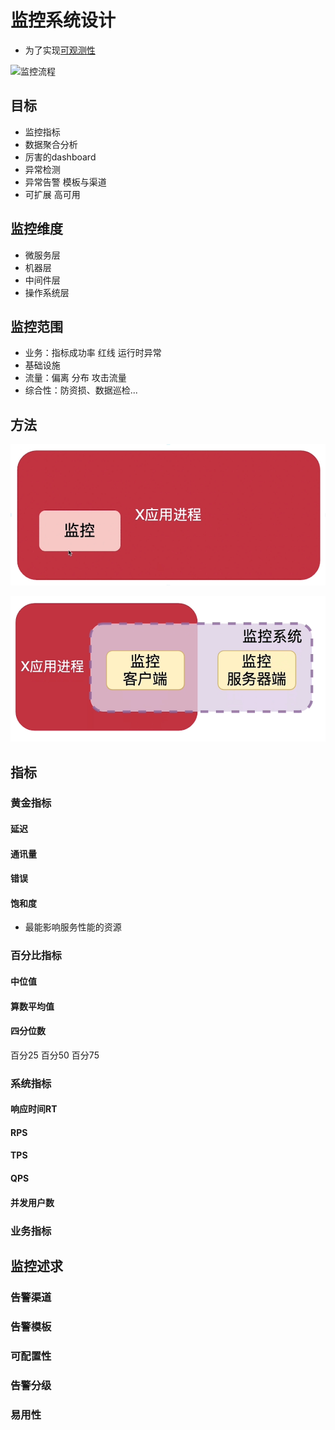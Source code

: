 # 监控系统设计

- 为了实现[可观测性](/软件工程/架构/系统设计/可观测性.md)

![监控流程](/assets/屏幕截图%202022-01-03%20195444.png)

## 目标

- 监控指标
- 数据聚合分析
- 厉害的dashboard
- 异常检测
- 异常告警 模板与渠道
- 可扩展 高可用

## 监控维度

- 微服务层
- 机器层
- 中间件层
- 操作系统层

## 监控范围

- 业务：指标成功率 红线 运行时异常
- 基础设施
- 流量：偏离 分布 攻击流量
- 综合性：防资损、数据巡检...

## 方法

![嵌入式监控](/assets/屏幕截图%202022-01-03%20195647.png)

![分离式监控](/assets/屏幕截图%202022-01-03%20195709.png)

## 指标

### 黄金指标

#### 延迟

#### 通讯量

#### 错误

#### 饱和度

- 最能影响服务性能的资源

### 百分比指标

#### 中位值

#### 算数平均值

#### 四分位数

百分25 百分50 百分75

### 系统指标

#### 响应时间RT

#### RPS

#### TPS

#### QPS

#### 并发用户数

### 业务指标

## 监控述求

### 告警渠道

### 告警模板

### 可配置性

### 告警分级

### 易用性
